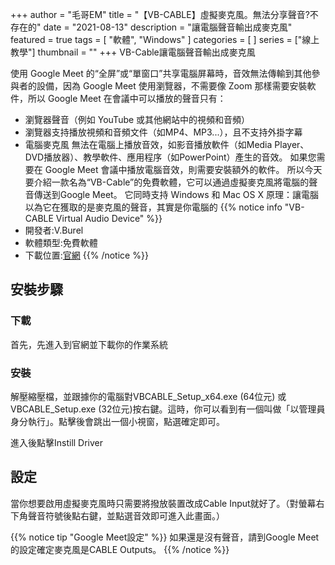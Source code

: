 +++
author = "毛哥EM"
title = "【VB-CABLE】虛擬麥克風。無法分享聲音?不存在的"
date = "2021-08-13"
description = "讓電腦聲音輸出成麥克風"
featured = true
tags = [
    "軟體",
    "Windows"
]
categories = [
]
series = ["線上教學"]
thumbnail = ""
+++
VB-Cable讓電腦聲音輸出成麥克風

<!--more-->
使用 Google Meet 的“全屏”或“單窗口”共享電腦屏幕時，音效無法傳輸到其他參與者的設備，因為 Google Meet 使用瀏覽器，不需要像 Zoom 那樣需要安裝軟件，所以 Google Meet 在會議中可以播放的聲音只有：

* 瀏覽器聲音（例如 YouTube 或其他網站中的視頻和音頻）
* 瀏覽器支持播放視頻和音頻文件（如MP4、MP3...），且不支持外掛字幕
*  電腦麥克風
無法在電腦上播放音效，如影音播放軟件（如Media Player、DVD播放器）、教學軟件、應用程序（如PowerPoint）產生的音效。 如果您需要在 Google Meet 會議中播放電腦音效，則需要安裝額外的軟件。
所以今天要介紹一款名為“VB-Cable”的免費軟體，它可以通過虛擬麥克風將電腦的聲音傳送到Google Meet。 它同時支持 Windows 和 Mac OS X
原理：讓電腦以為它在獲取的是麥克風的聲音，其實是你電腦的
{{% notice info "VB-CABLE Virtual Audio Device" %}}
* 開發者:V.Burel
* 軟體類型:免費軟體
* 下載位置:[官網](https://vb-audio.com/Cable/)
{{% /notice %}}
## 安裝步驟
### 下載
首先，先進入到官網並下載你的作業系統

### 安裝
解壓縮壓檔，並跟據你的電腦對VBCABLE_Setup_x64.exe (64位元) 或 VBCABLE_Setup.exe (32位元)按右鍵。這時，你可以看到有一個叫做「以管理員身分執行」。點擊後會跳出一個小視窗，點選確定即可。

進入後點擊Instill Driver

## 設定

當你想要啟用虛擬麥克風時只需要將撥放裝置改成Cable Input就好了。（對螢幕右下角聲音符號後點右鍵，並點選音效即可進入此畫面。）

{{% notice tip "Google Meet設定" %}}
如果還是沒有聲音，請到Google Meet的設定確定麥克風是CABLE Outputs。
{{% /notice %}}

